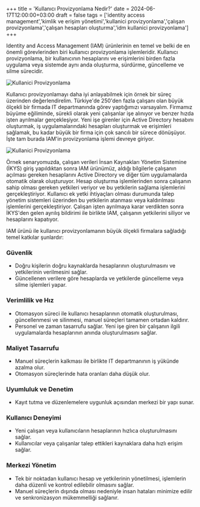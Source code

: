 +++
title = 'Kullanıcı Provizyonlama Nedir?'
date = 2024-06-17T12:00:00+03:00
draft = false
tags = ['identity access management','kimlik ve erişim yönetimi','kullanici provizyonlama','çalışan provizyonlama','çalışan hesapları oluşturma','idm kullanici provizyonlama']
+++

Identity and Access Management (IAM) ürünlerinin en temel ve belki de en önemli görevlerinden biri kullanıcı provizyonlama işlemleridir. Kullanıcı provizyonlama, bir kullanıcının hesaplarını ve erişimlerini birden fazla uygulama veya sistemde aynı anda oluşturma, sürdürme, güncelleme ve silme sürecidir.

![Kullanici Provizyonlama](/images/kullanici-provizyonlama-nedir/Kullanici_Provizyonlama.png)

Kullanıcı provizyonlamayı daha iyi anlayabilmek için örnek bir süreç üzerinden değerlendirelim. Türkiye'de 250'den fazla çalışanı olan büyük ölçekli bir firmada IT departmanında görev yaptığımızı varsayalım. Firmamız büyüme eğiliminde, sürekli olarak yeni çalışanlar işe alınıyor ve benzer hızda işten ayrılmalar gerçekleşiyor. Yeni işe girenler için Active Directory hesabını oluşturmak, iş uygulamalarındaki hesapları oluşturmak ve erişimleri sağlamak, bu kadar büyük bir firma için çok sancılı bir sürece dönüşüyor. İşte tam burada IAM'in provizyonlama işlemi devreye giriyor.

![Kullanici Provizyonlama](/images/kullanici-provizyonlama-nedir/kullanici-provizyonlama.png)

Örnek senaryomuzda, çalışan verileri İnsan Kaynakları Yönetim Sistemine (İKYS) giriş yapıldıktan sonra IAM ürünümüz, aldığı bilgilerle çalışanın açılması gereken hesaplarını Active Directory ve diğer tüm uygulamalarda otomatik olarak oluşturuyor. Hesap oluşturma işlemlerinden sonra çalışanın sahip olması gereken yetkileri veriyor ve bu yetkilerin sağlama işlemlerini gerçekleştiriyor. Kullanıcı ek yetki ihtiyaçları olması durumunda talep yönetim sistemleri üzerinden bu yetkilerin atanması veya kaldırılması işlemlerini gerçekleştiriyor. Çalışan işten ayrılmaya karar verdikten sonra İKYS'den gelen ayrılış bildirimi ile birlikte IAM, çalışanın yetkilerini siliyor ve hesaplarını kapatıyor.

IAM ürünü ile kullanıcı provizyonlamanın büyük ölçekli firmalara sağladığı temel katkılar şunlardır:

### Güvenlik

- Doğru kişilerin doğru kaynaklarda hesaplarının oluşturulmasını ve yetkilerinin verilmesini sağlar.
- Güncellenen verilere göre hesaplarda ve yetkilerde güncelleme veya silme işlemleri yapar.


### Verimlilik ve Hız

- Otomasyon süreci ile kullanıcı hesaplarının otomatik oluşturulması, güncellenmesi ve silinmesi, manuel süreçleri tamamen ortadan kaldırır.
- Personel ve zaman tasarrufu sağlar. Yeni işe giren bir çalışanın ilgili uygulamalarda hesaplarının anında oluşturulmasını sağlar.

### Maliyet Tasarrufu

- Manuel süreçlerin kalkması ile birlikte IT departmanının iş yükünde azalma olur.
- Otomasyon süreçlerinde hata oranları daha düşük olur.

### Uyumluluk ve Denetim

- Kayıt tutma ve düzenlemelere uygunluk açısından merkezi bir yapı sunar.

### Kullanıcı Deneyimi

- Yeni çalışan veya kullanıcıların hesaplarının hızlıca oluşturulmasını sağlar.
- Kullanıcılar veya çalışanlar talep ettikleri kaynaklara daha hızlı erişim sağlar.

### Merkezi Yönetim

- Tek bir noktadan kullanıcı hesap ve yetkilerinin yönetilmesi, işlemlerin daha düzenli ve kontrol edilebilir olmasını sağlar.
- Manuel süreçlerin dışında olması nedeniyle insan hataları minimize edilir ve senkronizasyon mükemmelliği sağlanır.